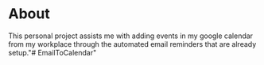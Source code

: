 # About
This personal project assists me with adding events in my google calendar from my workplace through the automated email reminders that are already setup."# EmailToCalendar" 

